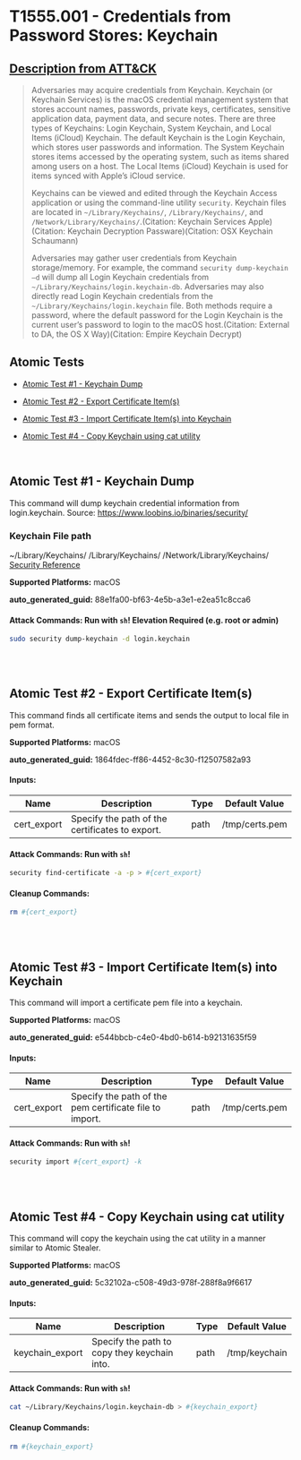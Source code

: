 # T1555.001 - Credentials from Password Stores: Keychain
## [Description from ATT&CK](https://attack.mitre.org/techniques/T1555/001)
<blockquote>

Adversaries may acquire credentials from Keychain. Keychain (or Keychain Services) is the macOS credential management system that stores account names, passwords, private keys, certificates, sensitive application data, payment data, and secure notes. There are three types of Keychains: Login Keychain, System Keychain, and Local Items (iCloud) Keychain. The default Keychain is the Login Keychain, which stores user passwords and information. The System Keychain stores items accessed by the operating system, such as items shared among users on a host. The Local Items (iCloud) Keychain is used for items synced with Apple’s iCloud service. 

Keychains can be viewed and edited through the Keychain Access application or using the command-line utility <code>security</code>. Keychain files are located in <code>~/Library/Keychains/</code>, <code>/Library/Keychains/</code>, and <code>/Network/Library/Keychains/</code>.(Citation: Keychain Services Apple)(Citation: Keychain Decryption Passware)(Citation: OSX Keychain Schaumann)

Adversaries may gather user credentials from Keychain storage/memory. For example, the command <code>security dump-keychain –d</code> will dump all Login Keychain credentials from <code>~/Library/Keychains/login.keychain-db</code>. Adversaries may also directly read Login Keychain credentials from the <code>~/Library/Keychains/login.keychain</code> file. Both methods require a password, where the default password for the Login Keychain is the current user’s password to login to the macOS host.(Citation: External to DA, the OS X Way)(Citation: Empire Keychain Decrypt)  

</blockquote>

## Atomic Tests

- [Atomic Test #1 - Keychain Dump](#atomic-test-1---keychain-dump)

- [Atomic Test #2 - Export Certificate Item(s)](#atomic-test-2---export-certificate-items)

- [Atomic Test #3 - Import Certificate Item(s) into Keychain](#atomic-test-3---import-certificate-items-into-keychain)

- [Atomic Test #4 - Copy Keychain using cat utility](#atomic-test-4---copy-keychain-using-cat-utility)


<br/>

## Atomic Test #1 - Keychain Dump
This command will dump keychain credential information from login.keychain. 
Source: https://www.loobins.io/binaries/security/

### Keychain File path
  ~/Library/Keychains/
  /Library/Keychains/
  /Network/Library/Keychains/
  [Security Reference](https://developer.apple.com/legacy/library/documentation/Darwin/Reference/ManPages/man1/security.1.html)

**Supported Platforms:** macOS


**auto_generated_guid:** 88e1fa00-bf63-4e5b-a3e1-e2ea51c8cca6






#### Attack Commands: Run with `sh`!  Elevation Required (e.g. root or admin) 


```sh
sudo security dump-keychain -d login.keychain
```






<br/>
<br/>

## Atomic Test #2 - Export Certificate Item(s)
This command finds all certificate items and sends the output to local file in pem format.

**Supported Platforms:** macOS


**auto_generated_guid:** 1864fdec-ff86-4452-8c30-f12507582a93





#### Inputs:
| Name | Description | Type | Default Value |
|------|-------------|------|---------------|
| cert_export | Specify the path of the certificates to export. | path | /tmp/certs.pem|


#### Attack Commands: Run with `sh`! 


```sh
security find-certificate -a -p > #{cert_export}
```

#### Cleanup Commands:
```sh
rm #{cert_export}
```





<br/>
<br/>

## Atomic Test #3 - Import Certificate Item(s) into Keychain
This command will import a certificate pem file into a keychain.

**Supported Platforms:** macOS


**auto_generated_guid:** e544bbcb-c4e0-4bd0-b614-b92131635f59





#### Inputs:
| Name | Description | Type | Default Value |
|------|-------------|------|---------------|
| cert_export | Specify the path of the pem certificate file to import. | path | /tmp/certs.pem|


#### Attack Commands: Run with `sh`! 


```sh
security import #{cert_export} -k
```






<br/>
<br/>

## Atomic Test #4 - Copy Keychain using cat utility
This command will copy the keychain using the cat utility in a manner similar to Atomic Stealer.

**Supported Platforms:** macOS


**auto_generated_guid:** 5c32102a-c508-49d3-978f-288f8a9f6617





#### Inputs:
| Name | Description | Type | Default Value |
|------|-------------|------|---------------|
| keychain_export | Specify the path to copy they keychain into. | path | /tmp/keychain|


#### Attack Commands: Run with `sh`! 


```sh
cat ~/Library/Keychains/login.keychain-db > #{keychain_export}
```

#### Cleanup Commands:
```sh
rm #{keychain_export}
```





<br/>
